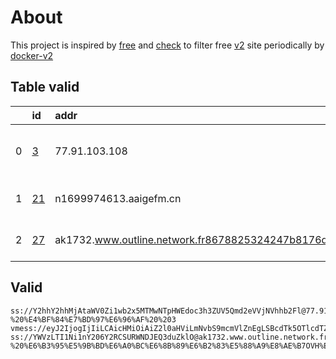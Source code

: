 
# About

This project is inspired by [free](https://github.com/freefq/free) and [check](https://github.com/yeahwu/check) to filter free [v2](https://github.com/v2fly/v2ray-core) site periodically by [docker-v2](https://hub.docker.com/r/v2ray/official)

    

## Table valid
|    | id                   | addr                                                                                            | cn            | cc   | isp                             | ip            | chatgpt          |
|---:|:---------------------|:------------------------------------------------------------------------------------------------|:--------------|:-----|:--------------------------------|:--------------|:-----------------|
|  0 | [3](config/3.json)   | 77.91.103.108                                                                                   | Finland       | FI   | Stark Industries Solutions Ltd  | 77.91.103.108 | Yes (Region: FI) |
|  1 | [21](config/21.json) | n1699974613.aaigefm.cn                                                                          | United States | US   | Alibaba US Technology Co., Ltd. | 47.76.160.124 | Yes (Region: US) |
|  2 | [27](config/27.json) | ak1732.www.outline.network.fr8678825324247b8176d59f83c30bd94d23d2e3ac5cd4a743bkwqeikvdyufr.cyou | Poland        | PL   | OVH SAS                         | 54.36.174.181 | Yes (Region: FR) |

## Valid
```
ss://Y2hhY2hhMjAtaWV0Zi1wb2x5MTMwNTpHWEdoc3h3ZUV5Qmd2eVVjNVhhb2Fl@77.91.103.108:15708#github.com/freefq%20-%20%E4%BF%84%E7%BD%97%E6%96%AF%20%203
vmess://eyJ2IjogIjIiLCAicHMiOiAiZ2l0aHViLmNvbS9mcmVlZnEgLSBcdTk5OTlcdTZlMmZcdTk2M2ZcdTkxY2NcdTRlOTEgMjEiLCAiYWRkIjogIm4xNjk5OTc0NjEzLmFhaWdlZm0uY24iLCAicG9ydCI6ICI0NDMiLCAiaWQiOiAiOThlMTQ1YjctMzVmZi00MzA5LWFhNWUtZmQ2MTA3ZjE5OWViIiwgImFpZCI6ICIwIiwgInNjeSI6ICJhdXRvIiwgIm5ldCI6ICJ3cyIsICJ0eXBlIjogIm5vbmUiLCAiaG9zdCI6ICJuMTY5OTk3NDYxMy5hYWlnZWZtLmNuIiwgInBhdGgiOiAiLyIsICJ0bHMiOiAidGxzIiwgInNuaSI6ICIifQ==
ss://YWVzLTI1Ni1nY206Y2RCSURWNDJEQ3duZklO@ak1732.www.outline.network.fr8678825324247b8176d59f83c30bd94d23d2e3ac5cd4a743bkwqeikvdyufr.cyou:8119#github.com/freefq%20-%20%E6%B3%95%E5%9B%BD%E6%A0%BC%E6%8B%89%E6%B2%83%E5%88%A9%E8%AE%B7OVH%E6%95%B0%E6%8D%AE%E4%B8%AD%E5%BF%83%2027
```

